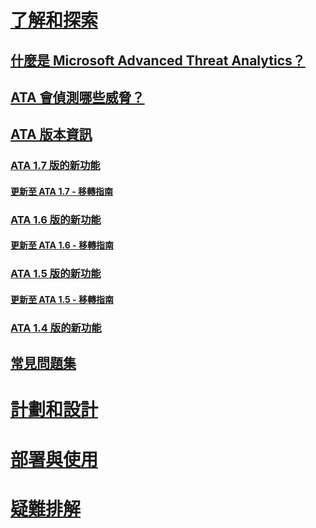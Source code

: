 # [了解和探索](what-is-ata.md)
## [什麼是 Microsoft Advanced Threat Analytics？](what-is-ata.md)
## [ATA 會偵測哪些威脅？](ata-threats.md)
## [ATA 版本資訊](ata-release-notes.md)
### [ATA 1.7 版的新功能](whats-new-version-1.7.md)
#### [更新至 ATA 1.7 - 移轉指南](ata-update-1.7-migration-guide.md)
### [ATA 1.6 版的新功能](whats-new-version-1.6.md)
#### [更新至 ATA 1.6 - 移轉指南](ata-update-1.6-migration-guide.md)
### [ATA 1.5 版的新功能](whats-new-version-1.5.md)
#### [更新至 ATA 1.5 - 移轉指南](ata-update-1.5-migration-guide.md)
### [ATA 1.4 版的新功能](whats-new-version-1.4.md)
## [常見問題集](ata-technical-faq.md)
# [計劃和設計](/advanced-threat-analytics/plan-design/ata-capacity-planning)
# [部署與使用](/advanced-threat-analytics/deploy-use/install-ata)
# [疑難排解](/advanced-threat-analytics/troubleshoot/troubleshooting-ata-using-logs)


<!--HONumber=Aug16_HO5-->


